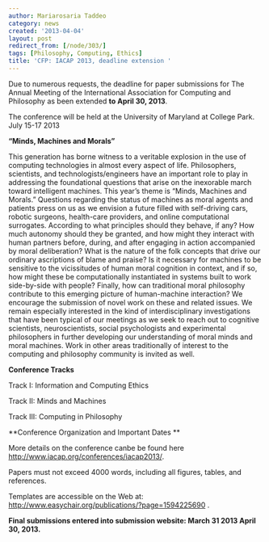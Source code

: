 ```yaml
---
author: Mariarosaria Taddeo
category: news
created: '2013-04-04'
layout: post
redirect_from: [/node/303/]
tags: [Philosophy, Computing, Ethics]
title: 'CFP: IACAP 2013, deadline extension '
---
```

Due to numerous requests, the deadline for paper submissions for The Annual
Meeting of the International Association for Computing and Philosophy as been
extended  **to April 30, 2013**.  

The conference will be held at the University of Maryland at College Park.
July 15-17 2013

**“Minds, Machines and Morals”**  

This generation has borne witness to a veritable explosion in the use of
computing technologies in almost every aspect of life.   Philosophers,
scientists, and technologists/engineers have an important role to play in
addressing the foundational questions that arise on the inexorable march
toward intelligent machines.  This year’s theme is “Minds, Machines and
Morals.”  Questions regarding the status of machines as moral agents and
patients press on us as we envision a future filled with self-driving cars,
robotic surgeons, health-care providers, and online computational surrogates.
According to what principles should they behave, if any?  How much autonomy
should they be granted, and how might they interact with human partners
before, during, and after engaging in action accompanied by moral
deliberation?  What is the nature of the folk concepts that drive our ordinary
ascriptions of blame and praise?  Is it necessary for machines to be sensitive
to the vicissitudes of human moral cognition in context, and if so, how might
these be computationally instantiated in systems built to work side-by-side
with people?  Finally, how can traditional moral philosophy contribute to this
emerging picture of human-machine interaction?  We encourage the submission of
novel work on these and related issues.  We remain especially interested in
the kind of interdisciplinary investigations that have been typical of our
meetings as we seek to reach out to cognitive scientists, neuroscientists,
social psychologists and experimental philosophers in further developing our
understanding of moral minds and moral machines. Work in other areas
traditionally of interest to the computing and philosophy community is invited
as well.

  **Conference Tracks**

Track I:  Information and Computing Ethics

Track II:  Minds and Machines

Track III: Computing in Philosophy



**Conference Organization and Important Dates  **

More details on the conference canbe be found here
http://www.iacap.org/conferences/iacap2013/.

Papers must not exceed 4000 words, including all figures, tables, and
references.

Templates are accessible on the Web at:
http://www.easychair.org/publications/?page=1594225690 .

**Final submissions entered into submission website: March 31 2013 April 30,
2013.**

